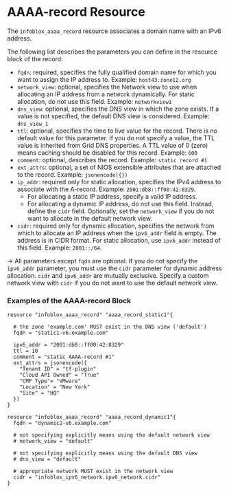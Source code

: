 # AAAA-record Resource

The `infoblox_aaaa_record` resource associates a domain name with an IPv6 address.

The following list describes the parameters you can define in the resource block of the record:

* `fqdn`: required, specifies the fully qualified domain name for which you want to assign the IP address to. Example: `host43.zone12.org`
* `network_view`: optional, specifies the Network view to use when allocating an IP address from a network dynamically. For static allocation, do not use this field. Example: `networkview1`
* `dns_view`: optional, specifies the DNS view in which the zone exists. If a value is not specified, the default DNS view is considered. Example: `dns_view_1`
* `ttl`: optional, specifies the time to live value for the record. There is no default value for this parameter. If you do not specify a value, the TTL value is inherited from Grid DNS properties. A TTL value of 0 (zero) means caching should be disabled for this record. Example: `600`
* `comment`: optional, describes the record. Example: `static record #1`
* `ext_attrs`: optional, a set of NIOS extensible attributes that are attached to the record. Example: `jsonencode({})`
* `ip_addr`: required only for static allocation, specifies the IPv4 address to associate with the A-record. Example: `2001:db8::ff00:42:8329`.
    * For allocating a static IP address, specify a valid IP address.
    * For allocating a dynamic IP address, do not use this field. Instead, define the `cidr` field. Optionally, set the `network_view` if you do not want to allocate in the default network view.
* `cidr`: required only for dynamic allocation, specifies the network from which to allocate an IP address when the `ipv6_addr` field is empty. The address is in CIDR format. For static allocation, use `ipv6_addr` instead of this field. Example: `2001::/64`.

-> All parameters except `fqdn` are optional. If you do not specify the `ipv6_addr` parameter, you must use the `cidr` parameter for dynamic address allocation. `cidr` and `ipv6_addr` are mutually exclusive. Specify a custom network view with `cidr` if you do not want to use the default network view.

### Examples of the AAAA-record Block

```hcl
resource "infoblox_aaaa_record" "aaaa_record_static1"{

  # the zone 'example.com' MUST exist in the DNS view ('default')
  fqdn = "static1-v6.example.com"

  ipv6_addr = "2001:db8::ff00:42:8329"
  ttl = 10
  comment = "static AAAA-record #1"
  ext_attrs = jsonencode({
    "Tenant ID" = "tf-plugin"
    "Cloud API Owned" = "True"
    "CMP Type"= "VMware"
    "Location" = "New York"
    "Site" = "HQ"
  })
}

resource "infoblox_aaaa_record" "aaaa_record_dynamic1"{
  fqdn = "dynamic2-v6.example.com"

  # not specifying explicitly means using the default network view
  # network_view = "default"

  # not specifying explicitly means using the default DNS view
  # dns_view = "default"

  # appropriate network MUST exist in the network view
  cidr = "infoblox_ipv6_network.ipv6_network.cidr"
}
```
